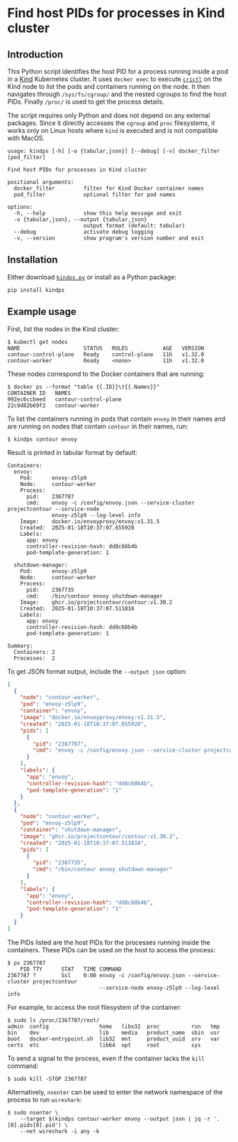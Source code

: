 # Find host PIDs for processes in Kind cluster

## Introduction

This Python script identifies the host PID for a process running inside a pod in a [Kind](https://kind.sigs.k8s.io/) Kubernetes cluster.
It uses `docker exec` to execute [`crictl`](https://kubernetes.io/docs/tasks/debug/debug-cluster/crictl/) on the Kind node to list the pods and containers running on the node.
It then navigates through `/sys/fs/cgroup/` and the nested cgroups to find the host PIDs.
Finally `/proc/` is used to get the process details.

The script requires only Python and does not depend on any external packages.
Since it directly accesses the `cgroup` and `proc` filesystems, it works only on Linux hosts where `kind` is executed and is not compatible with MacOS.


```
usage: kindps [-h] [-o {tabular,json}] [--debug] [-v] docker_filter [pod_filter]

Find host PIDs for processes in Kind cluster

positional arguments:
  docker_filter         filter for Kind Docker container names
  pod_filter            optional filter for pod names

options:
  -h, --help            show this help message and exit
  -o {tabular,json}, --output {tabular,json}
                        output format (default: tabular)
  --debug               activate debug logging
  -v, --version         show program's version number and exit
```

## Installation

Either download [`kindps.py`](kindps.py) or install as a Python package:

```
pip install kindps
```

## Example usage

First, list the nodes in the Kind cluster:

```console
$ kubectl get nodes
NAME                    STATUS   ROLES           AGE   VERSION
contour-control-plane   Ready    control-plane   11h   v1.32.0
contour-worker          Ready    <none>          11h   v1.32.0
```

These nodes correspond to the Docker containers that are running:

```console
$ docker ps --format "table {{.ID}}\t{{.Names}}"
CONTAINER ID   NAMES
992ec6ccbeed   contour-control-plane
22c9d82b69f2   contour-worker
```

To list the containers running in pods that contain `envoy` in their names and are running on nodes that contain `contour` in their names, run:

```console
$ kindps contour envoy
```

Result is printed in tabular format by default:

```console
Containers:
  envoy:
    Pod:      envoy-z5lp9
    Node:     contour-worker
    Process:
      pid:    2367787
      cmd:    envoy -c /config/envoy.json --service-cluster projectcontour --service-node
              envoy-z5lp9 --log-level info
    Image:    docker.io/envoyproxy/envoy:v1.31.5
    Created:  2025-01-18T10:37:07.655928
    Labels:
      app: envoy
      controller-revision-hash: dd8c68b4b
      pod-template-generation: 1

  shutdown-manager:
    Pod:      envoy-z5lp9
    Node:     contour-worker
    Process:
      pid:    2367735
      cmd:    /bin/contour envoy shutdown-manager
    Image:    ghcr.io/projectcontour/contour:v1.30.2
    Created:  2025-01-18T10:37:07.511818
    Labels:
      app: envoy
      controller-revision-hash: dd8c68b4b
      pod-template-generation: 1

Summary:
  Containers: 2
  Processes:  2
```

To get JSON format output, include the `--output json` option:

```json
[
  {
    "node": "contour-worker",
    "pod": "envoy-z5lp9",
    "container": "envoy",
    "image": "docker.io/envoyproxy/envoy:v1.31.5",
    "created": "2025-01-18T10:37:07.655928",
    "pids": [
      {
        "pid": "2367787",
        "cmd": "envoy -c /config/envoy.json --service-cluster projectcontour --service-node envoy-z5lp9 --log-level info"
      }
    ],
    "labels": {
      "app": "envoy",
      "controller-revision-hash": "dd8c68b4b",
      "pod-template-generation": "1"
    }
  },
  {
    "node": "contour-worker",
    "pod": "envoy-z5lp9",
    "container": "shutdown-manager",
    "image": "ghcr.io/projectcontour/contour:v1.30.2",
    "created": "2025-01-18T10:37:07.511818",
    "pids": [
      {
        "pid": "2367735",
        "cmd": "/bin/contour envoy shutdown-manager"
      }
    ],
    "labels": {
      "app": "envoy",
      "controller-revision-hash": "dd8c68b4b",
      "pod-template-generation": "1"
    }
  }
]
```

The PIDs listed are the host PIDs for the processes running inside the containers.
These PIDs can be used on the host to access the process:

```console
$ ps 2367787
    PID TTY      STAT   TIME COMMAND
2367787 ?        Ssl    0:00 envoy -c /config/envoy.json --service-cluster projectcontour
                             --service-node envoy-z5lp9 --log-level info
```

For example, to access the root filesystem of the container:

```console
$ sudo ls /proc/2367787/root/
admin  config                home   libx32  proc          run   tmp
bin    dev                   lib    media   product_name  sbin  usr
boot   docker-entrypoint.sh  lib32  mnt     product_uuid  srv   var
certs  etc                   lib64  opt     root          sys
```

To send a signal to the process, even if the container lacks the `kill` command:

```console
$ sudo kill -STOP 2367787
```

Alternatively, `nsenter` can be used to enter the network namespace of the process to run `wireshark`:

```console
$ sudo nsenter \
    --target $(kindps contour-worker envoy --output json | jq -r '.[0].pids[0].pid') \
    --net wireshark -i any -k
```
